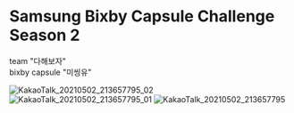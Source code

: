 # Samsung Bixby Capsule Challenge Season 2

team "다해보자"  
bixby capsule "미씽유"  

![KakaoTalk_20210502_213657795_02](https://user-images.githubusercontent.com/64199120/116813598-6cdc9300-ab8f-11eb-9bbc-9d4107a836db.jpg)
![KakaoTalk_20210502_213657795_01](https://user-images.githubusercontent.com/64199120/116813582-53d3e200-ab8f-11eb-81f9-7368e606418d.jpg)
![KakaoTalk_20210502_213657795](https://user-images.githubusercontent.com/64199120/116813585-559da580-ab8f-11eb-82fe-c91e9543053c.jpg)
